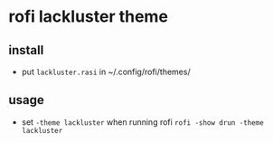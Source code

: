 # rofi lackluster theme

## install
* put `lackluster.rasi` in ~/.config/rofi/themes/

## usage
* set `-theme lackluster` when running rofi
`rofi -show drun -theme lackluster`
